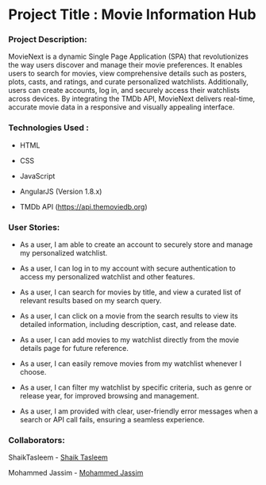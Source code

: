 # Project Title : Movie Information Hub
### Project Description:
MovieNext is a dynamic Single Page Application (SPA) that revolutionizes the way users discover and manage their movie preferences. It enables users to search for movies, view comprehensive details such as posters, plots, casts, and ratings, and curate personalized watchlists. Additionally, users can create accounts, log in, and securely access their watchlists across devices. By integrating the TMDb API, MovieNext delivers real-time, accurate movie data in a responsive and visually appealing interface.
### Technologies Used :
* HTML

* CSS

* JavaScript

* AngularJS (Version 1.8.x)

* TMDb API (https://api.themoviedb.org)

### User Stories:

* As a user, I am able to create an account to securely store and manage my personalized watchlist.

* As a user, I can log in to my account with secure authentication to access my personalized watchlist and other features.

*  As a user, I can search for movies by title, and view a curated list of relevant results based on my search query.

* As a user, I can click on a movie from the search results to view its detailed information, including description, cast, and release date.

* As a user, I can add movies to my watchlist directly from the movie details page for future reference.

* As a user, I can easily remove movies from my watchlist whenever I choose.

* As a user, I can filter my watchlist by specific criteria, such as genre or release year, for improved browsing and management.

*  As a user, I am provided with clear, user-friendly error messages when a search or API call fails, ensuring a seamless experience.

### Collaborators:
ShaikTasleem  - [Shaik Tasleem](https://github.com/Shaik-Tasleem)

Mohammed Jassim  - [Mohammed Jassim](https://github.com/Mohammed10Jassim)
